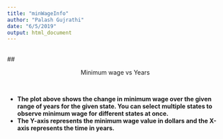 ```yaml
---
title: "minWageInfo"
author: "Palash Gujrathi"
date: "6/5/2019"
output: html_document
---
```


<br>
## <p align="center"> Minimum wage vs Years </p>
<br>

<ul>
<b>
<li>The plot above shows the change in minimum wage over the given range of years for the given state. You can select multiple
states to observe minimum wage for different states at once.</li>

<li>The Y-axis represents the minimum wage value in dollars and the
X-axis represents the time in years.</li>
</b>
</ul>
